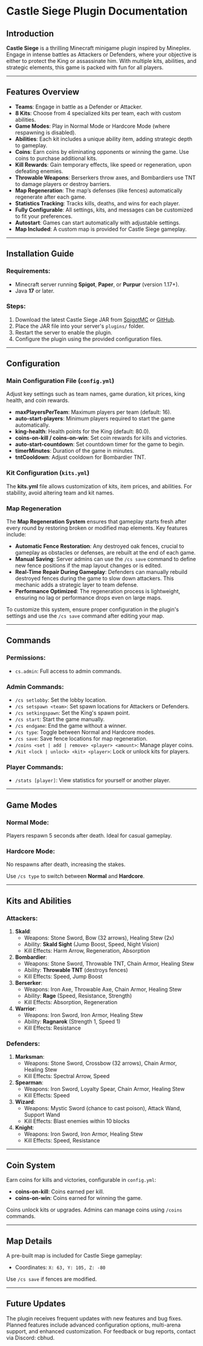# Castle Siege Plugin Documentation

## Introduction

**Castle Siege** is a thrilling Minecraft minigame plugin inspired by Mineplex. Engage in intense battles as Attackers or Defenders, where your objective is either to protect the King or assassinate him. With multiple kits, abilities, and strategic elements, this game is packed with fun for all players.

----------

## Features Overview

- **Teams**: Engage in battle as a Defender or Attacker.
- **8 Kits**: Choose from 4 specialized kits per team, each with custom abilities.
- **Game Modes**: Play in Normal Mode or Hardcore Mode (where respawning is disabled).
- **Abilities**: Each kit includes a unique ability item, adding strategic depth to gameplay.
- **Coins**: Earn coins by eliminating opponents or winning the game. Use coins to purchase additional kits.
- **Kill Rewards**: Gain temporary effects, like speed or regeneration, upon defeating enemies.
- **Throwable Weapons**: Berserkers throw axes, and Bombardiers use TNT to damage players or destroy barriers.
- **Map Regeneration**: The map’s defenses (like fences) automatically regenerate after each game.
- **Statistics Tracking**: Tracks kills, deaths, and wins for each player.
- **Fully Configurable**: All settings, kits, and messages can be customized to fit your preferences.
- **Autostart**: Games can start automatically with adjustable settings.
- **Map Included**: A custom map is provided for Castle Siege gameplay.

----------

## Installation Guide

### Requirements:

- Minecraft server running **Spigot**, **Paper**, or **Purpur** (version 1.17+).
- Java **17** or later.

### Steps:

1. Download the latest Castle Siege JAR from [SpigotMC](https://www.spigotmc.org/resources/castle-siege-king-teams-kits-abilities-coins-stats-map-regeneration-more.115123/) or [GitHub](https://github.com/cbhud/Castle-Siege).
2. Place the JAR file into your server's `plugins/` folder.
3. Restart the server to enable the plugin.
4. Configure the plugin using the provided configuration files.

----------

## Configuration

### Main Configuration File (`config.yml`)

Adjust key settings such as team names, game duration, kit prices, king health, and coin rewards.

- **maxPlayersPerTeam**: Maximum players per team (default: 16).
- **auto-start-players**: Minimum players required to start the game automatically.
- **king-health**: Health points for the King (default: 80.0).
- **coins-on-kill / coins-on-win**: Set coin rewards for kills and victories.
- **auto-start-countdown**: Set countdown timer for the game to begin.
- **timerMinutes**: Duration of the game in minutes.
- **tntCooldown**: Adjust cooldown for Bombardier TNT.

### Kit Configuration (`kits.yml`)

The **kits.yml** file allows customization of kits, item prices, and abilities. For stability, avoid altering team and kit names.

### Map Regeneration

The **Map Regeneration System** ensures that gameplay starts fresh after every round by restoring broken or modified map elements. Key features include:

- **Automatic Fence Restoration**: Any destroyed oak fences, crucial to gameplay as obstacles or defenses, are rebuilt at the end of each game.
- **Manual Saving**: Server admins can use the `/cs save` command to define new fence positions if the map layout changes or is edited.
- **Real-Time Repair During Gameplay**: Defenders can manually rebuild destroyed fences during the game to slow down attackers. This mechanic adds a strategic layer to team defense.
- **Performance Optimized**: The regeneration process is lightweight, ensuring no lag or performance drops even on large maps.

To customize this system, ensure proper configuration in the plugin's settings and use the `/cs save` command after editing your map.

----------

## Commands

### Permissions:
- `cs.admin`: Full access to admin commands.

### Admin Commands:

- `/cs setlobby`: Set the lobby location.
- `/cs setspawn <team>`: Set spawn locations for Attackers or Defenders.
- `/cs setkingspawn`: Set the King's spawn point.
- `/cs start`: Start the game manually.
- `/cs endgame`: End the game without a winner.
- `/cs type`: Toggle between Normal and Hardcore modes.
- `/cs save`: Save fence locations for map regeneration.
- `/coins <set | add | remove> <player> <amount>`: Manage player coins.
- `/kit <lock | unlock> <kit> <player>`: Lock or unlock kits for players.

### Player Commands:

- `/stats [player]`: View statistics for yourself or another player.

----------

## Game Modes

### Normal Mode:

Players respawn 5 seconds after death. Ideal for casual gameplay.

### Hardcore Mode:

No respawns after death, increasing the stakes.

Use `/cs type` to switch between **Normal** and **Hardcore**.

----------

## Kits and Abilities

### Attackers:

1. **Skald**:
    - Weapons: Stone Sword, Bow (32 arrows), Healing Stew (2x)
    - Ability: **Skald Sight** (Jump Boost, Speed, Night Vision)
    - Kill Effects: Harm Arrow, Regeneration, Absorption
2. **Bombardier**:
    - Weapons: Stone Sword, Throwable TNT, Chain Armor, Healing Stew
    - Ability: **Throwable TNT** (destroys fences)
    - Kill Effects: Speed, Jump Boost
3. **Berserker**:
    - Weapons: Iron Axe, Throwable Axe, Chain Armor, Healing Stew
    - Ability: **Rage** (Speed, Resistance, Strength)
    - Kill Effects: Absorption, Regeneration
4. **Warrior**:
    - Weapons: Iron Sword, Iron Armor, Healing Stew
    - Ability: **Ragnarok** (Strength 1, Speed 1)
    - Kill Effects: Resistance

### Defenders:

1. **Marksman**:
    - Weapons: Stone Sword, Crossbow (32 arrows), Chain Armor, Healing Stew
    - Kill Effects: Spectral Arrow, Speed
2. **Spearman**:
    - Weapons: Iron Sword, Loyalty Spear, Chain Armor, Healing Stew
    - Kill Effects: Speed
3. **Wizard**:
    - Weapons: Mystic Sword (chance to cast poison), Attack Wand, Support Wand
    - Kill Effects: Blast enemies within 10 blocks
4. **Knight**:
    - Weapons: Iron Sword, Iron Armor, Healing Stew
    - Kill Effects: Speed, Resistance

----------

## Coin System

Earn coins for kills and victories, configurable in `config.yml`:

- **coins-on-kill**: Coins earned per kill.
- **coins-on-win**: Coins earned for winning the game.

Coins unlock kits or upgrades. Admins can manage coins using `/coins` commands.

----------

## Map Details

A pre-built map is included for Castle Siege gameplay:

- Coordinates: `X: 63, Y: 105, Z: -80`

Use `/cs save` if fences are modified.

----------

## Future Updates

The plugin receives frequent updates with new features and bug fixes. Planned features include advanced configuration options, multi-arena support, and enhanced customization. For feedback or bug reports, contact via Discord: cbhud.
